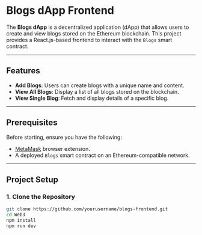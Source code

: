 # Blogs dApp Frontend

The **Blogs dApp** is a decentralized application (dApp) that allows users to create and view blogs stored on the Ethereum blockchain. This project provides a React.js-based frontend to interact with the `Blogs` smart contract.

---

## Features
- **Add Blogs**: Users can create blogs with a unique name and content.
- **View All Blogs**: Display a list of all blogs stored on the blockchain.
- **View Single Blog**: Fetch and display details of a specific blog.

---

## Prerequisites
Before starting, ensure you have the following:
- [MetaMask](https://metamask.io/) browser extension.
- A deployed `Blogs` smart contract on an Ethereum-compatible network.

---

## Project Setup

### 1. Clone the Repository
```bash
git clone https://github.com/yourusername/blogs-frontend.git
cd Web3
npm install
npm run dev


